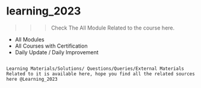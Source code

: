 # learning_2023
>>> Check The All Module Related to the course here.

* All Modules
* All Courses with Certification
* Daily Update / Daily Improvement
```

Learning Materials/Solutions/ Questions/Queries/External Materials Related to it is available here, hope you find all the related sources here @Learning_2023 
```
